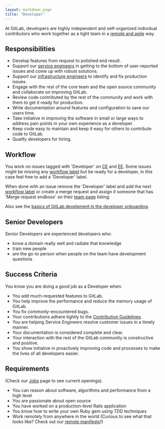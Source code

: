 ```yaml
---
layout: markdown_page
title: "Developer"
---
```


At GitLab, developers are highly independent and self-organized individual
contributors who work together as a tight team in a [remote and agile](https://about.gitlab.com/2015/09/14/remote-agile-at-gitlab/) way.

## Responsibilities

* Develop features from request to polished end result.
* Support our [service engineers](https://about.gitlab.com/jobs/service-engineer) in getting to the bottom of user-reported issues and come up with robust solutions.
* Support our [infrastructure engineers](https://about.gitlab.com/jobs/production-engineer/) to identify and fix production issues.
* Engage with the rest of the core team and the open source community and collaborate on improving GitLab.
* Review code contributed by the rest of the community and work with them to get it ready for production.
* Write documentation around features and configuration to save our users time.
* Take initiative in improving the software in small or large ways to address pain points in your own experience as a developer.
* Keep code easy to maintain and keep it easy for others to contribute code to GitLab.
* Qualify developers for hiring.

## Workflow

You work on issues tagged with 'Developer' on [CE](https://gitlab.com/gitlab-org/gitlab-ce/issues?label_name=Developer) and [EE](https://gitlab.com/gitlab-org/gitlab-ee/issues?label_name=Developer).
Some issues might be missing any [workflow label](https://gitlab.com/gitlab-org/gitlab-ce/blob/master/PROCESS.md#workflow-labels) but be ready for a developer, in this case feel free to add a 'Developer' label.

When done with an issue remove the 'Developer' label and add the next [workflow label](https://gitlab.com/gitlab-org/gitlab-ce/blob/master/PROCESS.md#workflow-labels) or create a merge request and assign it someone that has 'Merge request endboss' on their [team page](https://about.gitlab.com/team/) listing.

Also see the [basics of GitLab develpment in the developer onboarding](handbook/developer-onboarding/#basics-of-gitlab-development).

## Senior Developers

Senior Developers are experienced developers who:

* know a domain really well and radiate that knowledge
* train new people
* are the go-to person when people on the team have development questions

## Success Criteria
You know you are doing a good job as a Developer when:

* You add much-requested features to GitLab.
* You help improve the performance and reduce the memory usage of GitLab.
* You fix commonly-encountered bugs.
* Your contributions adhere tightly to the [Contribution Guidelines](https://gitlab.com/gitlab-org/gitlab-ce/blob/master/CONTRIBUTING.md).
* You are helping Service Engineers resolve customer issues in a timely manner.
* Your documentation is considered complete and clear.
* Your interaction with the rest of the GitLab community is constructive and positive.
* You show initiative in proactively improving code and processes to make the lives of all developers easier.

## Requirements

(Check our [Jobs](https://about.gitlab.com/jobs/) page to see current openings).

* You can reason about software, algorithms and performance from a high level
* You are passionate about open source
* You have worked on a production-level Rails application
* You know how to write your own Ruby gem using TDD techniques
* Work remotely from anywhere in the world (Curious to see what that looks like?
Check out our [remote manifesto](https://about.gitlab.com/2015/04/08/the-remote-manifesto/)!)

